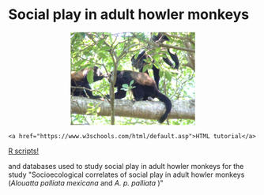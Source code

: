 # Social play in adult howler monkeys
<center>
    <img src="figures/two adult males and one adult female playing.png" width="50%" alt="" class="center" align="middle" alt="howler adult monkeys playing">
</center>
<p>

    <a href="https://www.w3schools.com/html/default.asp">HTML tutorial</a>
    
    
<a href="https://github.com/norberello/social-play-in-adult-howler-monkeys/blob/main/social%20adult%20play%20in%20howler%20monkeys%20study%20RScripts%20.ipynb"> R scripts!</a>
    
 and databases used to study social play in adult howler monkeys for the study "Socioecological correlates of social play in adult howler monkeys (<i>Alouatta palliata mexicana</i> and <i>A. p. palliata </i>)"
</p>  
    
